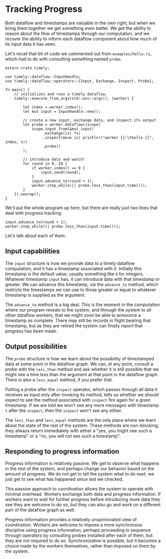 # Tracking Progress

Both dataflow and timestamps are valuable in the own right, but when we bring them together we get something even better. We get the ability to reason about the flow of timestamps through our computation, and we recover the ability to inform each dataflow component about how much of its input data it has seen.

Let's recall that bit of code we commented out from `examples/hello.rs`, which had to do with consulting something named `probe`.

```rust,no_run
extern crate timely;

use timely::dataflow::InputHandle;
use timely::dataflow::operators::{Input, Exchange, Inspect, Probe};

fn main() {
    // initializes and runs a timely dataflow.
    timely::execute_from_args(std::env::args(), |worker| {

        let index = worker.index();
        let mut input = InputHandle::new();

        // create a new input, exchange data, and inspect its output
        let probe = worker.dataflow(|scope|
            scope.input_from(&mut input)
                 .exchange(|x| *x)
                 .inspect(move |x| println!("worker {}:\thello {}", index, x))
                 .probe()
        );

        // introduce data and watch!
        for round in 0..10 {
            if worker.index() == 0 {
                input.send(round);
            }
            input.advance_to(round + 1);
            worker.step_while(|| probe.less_than(input.time()));
        }
    }).unwrap();
}
```

We'll put the whole program up here, but there are really just two lines that deal with progress tracking:

```rust,ignore
input.advance_to(round + 1);
worker.step_while(|| probe.less_than(input.time()));
```

Let's talk about each of them.

## Input capabilities

The `input` structure is how we provide data to a timely dataflow computation, and it has a timestamp associated with it. Initially this timestamp is the default value, usually something like `0` for integers. Whatever timestamp `input` has, it can introduce data with that timestamp or greater. We can advance this timestamp, via the `advance_to` method, which restricts the timestamps we can use to those greater or equal to whatever timestamp is supplied as the argument.

The `advance_to` method is a big deal. This is the moment in the computation where our program reveals to the system, and through the system to all other dataflow workers, that we might soon be able to announce a timestamp as complete. There may still be records in flight bearing that timestamp, but as they are retired the system can finally report that progress has been made.

## Output possibilities

The `probe` structure is how we learn about the possibility of timestamped data at some point in the dataflow graph. We can, at any point, consult a probe with the `less_than` method and ask whether it is still possible that we might see a time less than the argument at that point in the dataflow graph. There is also a `less_equal` method, if you prefer that.

Putting a probe after the `inspect` operator, which passes through all data it receives as input only after invoking its method, tells us whether we should expect to see the method associated with `inspect` fire again for a given timestamp. If we are told we won't see any more messages with timestamp `t` after the `inspect`, then the `inspect` won't see any either.

The `less_than` and `less_equal` methods are the only place where we learn about the state of the rest of the system. These methods are non-blocking; they always return immediately with either a "yes, you might see such a timestamp" or a "no, you will not see such a timestamp".

## Responding to progress information

Progress information is relatively passive. We get to observe what happens in the rest of the system, and perhaps change our behavior based on the amount of progress. We do not get to tell the system what to do next, we just get to see what has happened since last we checked.

This passive approach to coordination allows the system to operate with minimal overhead. Workers exchange both data and progress information. If workers want to wait for further progress before introducing more data they see they are welcome to do so, but they can also go and work on a different part of the dataflow graph as well.

Progress information provides a relatively unopinionated view of coordination. Workers are welcome to impose a more synchronous discipline using progress information, perhaps proceeding in sequence through operators by consulting probes installed after each of them, but they are not required to do so. Synchronization is possible, but it becomes a choice made by the workers themselves, rather than imposed on them by the system.
